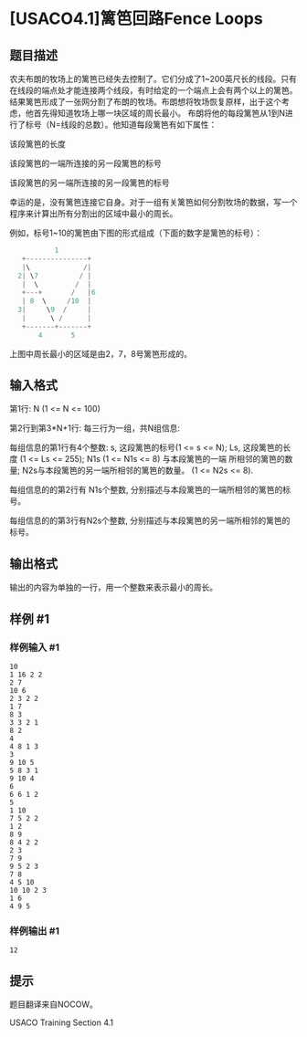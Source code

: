 # [USACO4.1]篱笆回路Fence Loops

## 题目描述

农夫布朗的牧场上的篱笆已经失去控制了。它们分成了1~200英尺长的线段。只有在线段的端点处才能连接两个线段，有时给定的一个端点上会有两个以上的篱笆。结果篱笆形成了一张网分割了布朗的牧场。布朗想将牧场恢复原样，出于这个考虑，他首先得知道牧场上哪一块区域的周长最小。 布朗将他的每段篱笆从1到N进行了标号（N=线段的总数）。他知道每段篱笆有如下属性：

该段篱笆的长度

该段篱笆的一端所连接的另一段篱笆的标号

该段篱笆的另一端所连接的另一段篱笆的标号

幸运的是，没有篱笆连接它自身。对于一组有关篱笆如何分割牧场的数据，写一个程序来计算出所有分割出的区域中最小的周长。

例如，标号1~10的篱笆由下图的形式组成（下面的数字是篱笆的标号）：

```cpp
           1
   +---------------+
   |\             /|
  2| \7          / |
   |  \         /  |
   +---+       /   |6
   | 8  \     /10  |
  3|     \9  /     |
   |      \ /      |
   +-------+-------+
       4       5
```    
上图中周长最小的区域是由2，7，8号篱笆形成的。


## 输入格式

第1行: N (1 <= N <= 100)

第2行到第3\*N+1行: 每三行为一组，共N组信息:

每组信息的第1行有4个整数: s, 这段篱笆的标号(1 <= s <= N); Ls, 这段篱笆的长度 (1 <= Ls <= 255); N1s (1 <= N1s <= 8) 与本段篱笆的一端 所相邻的篱笆的数量; N2s与本段篱笆的另一端所相邻的篱笆的数量。 (1 <= N2s <= 8).

每组信息的的第2行有 N1s个整数, 分别描述与本段篱笆的一端所相邻的篱笆的标号。

每组信息的的第3行有N2s个整数, 分别描述与本段篱笆的另一端所相邻的篱笆的标号。


## 输出格式

输出的内容为单独的一行，用一个整数来表示最小的周长。


## 样例 #1

### 样例输入 #1
```
10
1 16 2 2
2 7
10 6
2 3 2 2
1 7
8 3
3 3 2 1
8 2
4
4 8 1 3
3
9 10 5
5 8 3 1
9 10 4
6
6 6 1 2 
5 
1 10
7 5 2 2 
1 2
8 9
8 4 2 2
2 3
7 9
9 5 2 3
7 8
4 5 10
10 10 2 3
1 6
4 9 5
```

### 样例输出 #1

```
12
```

## 提示

题目翻译来自NOCOW。

USACO Training Section 4.1

